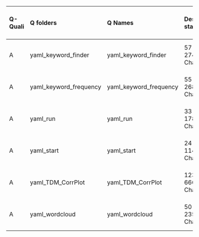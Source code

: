 |Q-Quali |Q folders              |Q Names                |Descriptions stats            |Keywords stats            |Meta Info data fields   |
|:-------|:----------------------|:----------------------|:-----------------------------|:-------------------------|:-----------------------|
|A       |yaml_keyword_finder    |yaml_keyword_finder    |57 word(s), 274 Character(s)  |13: 6 (standard), 7 (new) |q, p, a, d, k, e, s, sa |
|A       |yaml_keyword_frequency |yaml_keyword_frequency |55 word(s), 268 Character(s)  |14: 7 (standard), 7 (new) |q, p, a, d, k, e, s, sa |
|A       |yaml_run               |yaml_run               |33 word(s), 178 Character(s)  |13: 6 (standard), 7 (new) |q, p, a, d, k, e, s, sa |
|A       |yaml_start             |yaml_start             |24 word(s), 114 Character(s)  |12: 5 (standard), 7 (new) |q, p, a, d, k, e, s, sa |
|A       |yaml_TDM_CorrPlot      |yaml_TDM_CorrPlot      |123 word(s), 666 Character(s) |17: 9 (standard), 8 (new) |q, p, a, d, k, e, s, sa |
|A       |yaml_wordcloud         |yaml_wordcloud         |50 word(s), 235 Character(s)  |15: 7 (standard), 8 (new) |q, p, a, d, k, e, s, sa |
